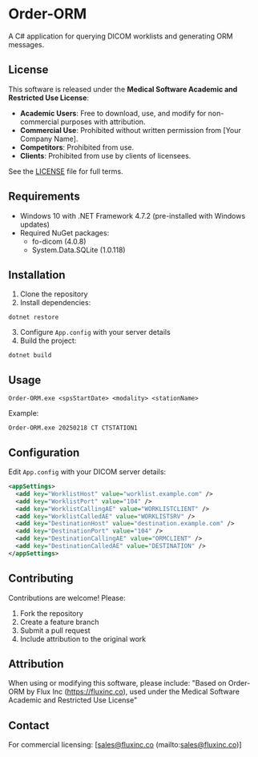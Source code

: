 # Order-ORM

A C# application for querying DICOM worklists and generating ORM messages.

## License

This software is released under the **Medical Software Academic and Restricted Use License**:
- **Academic Users**: Free to download, use, and modify for non-commercial purposes with attribution.
- **Commercial Use**: Prohibited without written permission from [Your Company Name].
- **Competitors**: Prohibited from use.
- **Clients**: Prohibited from use by clients of licensees.

See the [LICENSE](LICENSE.md) file for full terms.

## Requirements

- Windows 10 with .NET Framework 4.7.2 (pre-installed with Windows updates)
- Required NuGet packages:
  - fo-dicom (4.0.8)
  - System.Data.SQLite (1.0.118)

## Installation

1. Clone the repository
2. Install dependencies:
```
dotnet restore
```
3. Configure `App.config` with your server details
4. Build the project:
```
dotnet build
```

## Usage
```
Order-ORM.exe <spsStartDate> <modality> <stationName>
```

Example:

```
Order-ORM.exe 20250218 CT CTSTATION1
```


## Configuration

Edit `App.config` with your DICOM server details:
```xml
<appSettings>
  <add key="WorklistHost" value="worklist.example.com" />
  <add key="WorklistPort" value="104" />
  <add key="WorklistCallingAE" value="WORKLISTCLIENT" />
  <add key="WorklistCalledAE" value="WORKLISTSRV" />
  <add key="DestinationHost" value="destination.example.com" />
  <add key="DestinationPort" value="104" />
  <add key="DestinationCallingAE" value="ORMCLIENT" />
  <add key="DestinationCalledAE" value="DESTINATION" />
</appSettings>
```

## Contributing

Contributions are welcome! Please:

1. Fork the repository
2. Create a feature branch
3. Submit a pull request
4. Include attribution to the original work

## Attribution

When using or modifying this software, please include:
"Based on Order-ORM by Flux Inc (https://fluxinc.co), used under the Medical Software Academic and Restricted Use License"

## Contact

For commercial licensing: [sales@fluxinc.co (mailto:sales@fluxinc.co)]
